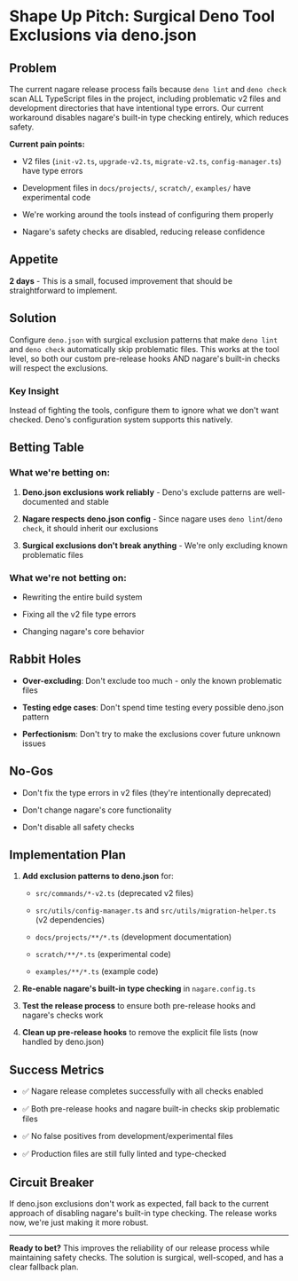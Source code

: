 # Shape Up Pitch: Surgical Deno Tool Exclusions via deno.json

## Problem

The current nagare release process fails because `deno lint` and `deno check`
scan ALL TypeScript files in the project, including problematic v2 files and
development directories that have intentional type errors. Our current
workaround disables nagare's built-in type checking entirely, which reduces
safety.

**Current pain points:**

- V2 files (`init-v2.ts`, `upgrade-v2.ts`, `migrate-v2.ts`, `config-manager.ts`)
  have type errors

- Development files in `docs/projects/`, `scratch/`, `examples/` have
  experimental code

- We're working around the tools instead of configuring them properly

- Nagare's safety checks are disabled, reducing release confidence

## Appetite

**2 days** - This is a small, focused improvement that should be straightforward
to implement.

## Solution

Configure `deno.json` with surgical exclusion patterns that make `deno lint` and
`deno check` automatically skip problematic files. This works at the tool level,
so both our custom pre-release hooks AND nagare's built-in checks will respect
the exclusions.

### Key Insight

Instead of fighting the tools, configure them to ignore what we don't want
checked. Deno's configuration system supports this natively.

## Betting Table

### What we're betting on:

1. **Deno.json exclusions work reliably** - Deno's exclude patterns are
   well-documented and stable

2. **Nagare respects deno.json config** - Since nagare uses
   `deno lint`/`deno check`, it should inherit our exclusions

3. **Surgical exclusions don't break anything** - We're only excluding known
   problematic files

### What we're not betting on:

- Rewriting the entire build system

- Fixing all the v2 file type errors

- Changing nagare's core behavior

## Rabbit Holes

- **Over-excluding**: Don't exclude too much - only the known problematic files

- **Testing edge cases**: Don't spend time testing every possible deno.json
  pattern

- **Perfectionism**: Don't try to make the exclusions cover future unknown
  issues

## No-Gos

- Don't fix the type errors in v2 files (they're intentionally deprecated)

- Don't change nagare's core functionality

- Don't disable all safety checks

## Implementation Plan

1. **Add exclusion patterns to deno.json** for:

   - `src/commands/*-v2.ts` (deprecated v2 files)

   - `src/utils/config-manager.ts` and `src/utils/migration-helper.ts` (v2
     dependencies)

   - `docs/projects/**/*.ts` (development documentation)

   - `scratch/**/*.ts` (experimental code)

   - `examples/**/*.ts` (example code)

2. **Re-enable nagare's built-in type checking** in `nagare.config.ts`

3. **Test the release process** to ensure both pre-release hooks and nagare's
   checks work

4. **Clean up pre-release hooks** to remove the explicit file lists (now handled
   by deno.json)

## Success Metrics

- ✅ Nagare release completes successfully with all checks enabled

- ✅ Both pre-release hooks and nagare built-in checks skip problematic files

- ✅ No false positives from development/experimental files

- ✅ Production files are still fully linted and type-checked

## Circuit Breaker

If deno.json exclusions don't work as expected, fall back to the current
approach of disabling nagare's built-in type checking. The release works now,
we're just making it more robust.

---

**Ready to bet?** This improves the reliability of our release process while
maintaining safety checks. The solution is surgical, well-scoped, and has a
clear fallback plan.
